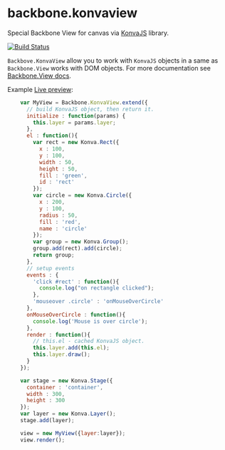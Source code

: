 backbone.konvaview
====================

Special Backbone View for canvas via [KonvaJS](http://konvajs.github.io/) library.

[![Build Status](https://travis-ci.org/lavrton/backbone.konvaview.svg)](https://travis-ci.org/lavrton/backbone.konvaview)

`Backbove.KonvaView` allow you to work with `KonvaJS` objects in a same as `Backbone.View` works with DOM objects.
For more documentation see [Backbone.View docs](http://backbonejs.org/#View).

Example [Live preview](http://jsbin.com/fekex/5/edit?js,output):

```javascript
    var MyView = Backbone.KonvaView.extend({
      // build KonvaJS object, then return it.
      initialize : function(params) {
        this.layer = params.layer;
      },
      el : function(){
        var rect = new Konva.Rect({
          x : 100,
          y : 100,
          width : 50,
          height : 50,
          fill : 'green',
          id : 'rect'
        });
        var circle = new Konva.Circle({
          x : 200,
          y : 100,
          radius : 50,
          fill : 'red',
          name : 'circle'
        });
        var group = new Konva.Group();
        group.add(rect).add(circle);
        return group;
      },
      // setup events
      events : {
        'click #rect' : function(){
          console.log("on rectangle clicked");
        },
        'mouseover .circle' : 'onMouseOverCircle'
      },
      onMouseOverCircle : function(){
        console.log('Mouse is over circle');
      },
      render : function(){
        // this.el - cached KonvaJS object.
        this.layer.add(this.el);
        this.layer.draw();
      }
    });

    var stage = new Konva.Stage({
      container : 'container',
      width : 300,
      height : 300
    });
    var layer = new Konva.Layer();
    stage.add(layer);

    view = new MyView({layer:layer});
    view.render();
```
